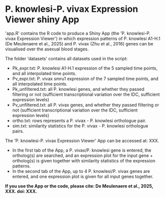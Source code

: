 # P. knowlesi-P. vivax Expression Viewer shiny App

'app.R' contains the R code to produce a Shiny App (the 'P. knowlesi-P. vivax Expression Viewer') in which expression patterns of P. knowlesi A1-H.1 (De Meulenaere et al., 2025) and P. vivax (Zhu et al., 2016) genes can be visualised over the asexual blood stages.

The folder 'datasets' contains all datasets used in the script:
- Pk_expr.txt: P. knowlesi A1-H.1 expression of the 5 sampled time points, and all interpolated time points.
- Pv_expr.txt: P. vivax smru1 expression of the 7 sampled time points, and all interpolated time points.
- Pk_unfiltered.txt: all P. knowlesi genes, and whether they passed filtering or not (sufficient transcriptional variation over the IDC, sufficient expression levels)
- Pv_unfiltered.txt: all P. vivax genes, and whether they passed filtering or not (sufficient transcriptional variation over the IDC, sufficient expression levels)
- ortho.txt: rows represents a P. vivax - P. knowlesi orthologue pair.
- sim.txt: similarity statistics for the P. vivax - P. knowlesi orthologue pairs.

The 'P. knowlesi-P. vivax Expression Viewer' App can be accessed at: XXX.
- In the first tab of the App, a P. vivax/P. knowlesi gene is entered, the ortholog(s) are searched, and an expression plot for the input gene + ortholog(s) is given together with similarity statistics of the expression patterns.
- In the second tab of the App, up to 4 P. knowlesi/P. vivax genes are entered, and one expression plot is given for all input genes together.

**If you use the App or the code, please cite: De Meulenaere et al., 2025, XXX. doi: XXX.**
